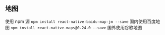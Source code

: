<!--
 * @Descripttion: 
 * @version: 
 * @Author: xieruizhi
 * @Date: 2019-09-02 14:09:39
 * @LastEditors: xieruizhi
 * @LastEditTime: 2019-09-02 18:18:01
 -->
## 地图

使用 npm 源
`npm install react-native-baidu-map-jm --save` 国内使用百度地图
`npm install react-native-maps@0.24.0 --save` 国外使用谷歌地图





